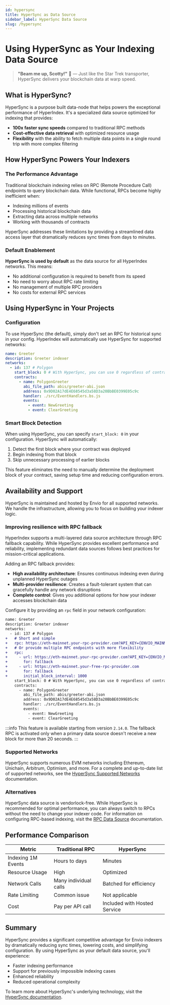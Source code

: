 ```yaml
---
id: hypersync
title: HyperSync as Data Source
sidebar_label: HyperSync Data Source
slug: /hypersync
---
```


# Using HyperSync as Your Indexing Data Source

> **"Beam me up, Scotty!"** 🖖 — Just like the Star Trek transporter, HyperSync delivers your blockchain data at warp speed.

## What is HyperSync?

HyperSync is a purpose built data-node that helps powers the exceptional performance of HyperIndex. It's a specialized data source optimized for indexing that provides:

- **100x faster sync speeds** compared to traditional RPC methods
- **Cost-effective data retrieval** with optimized resource usage
- **Flexibility** with the ability to fetch multiple data points in a single round trip with more complex filtering

## How HyperSync Powers Your Indexers

### The Performance Advantage

Traditional blockchain indexing relies on RPC (Remote Procedure Call) endpoints to query blockchain data. While functional, RPCs become highly inefficient when:

- Indexing millions of events
- Processing historical blockchain data
- Extracting data across multiple networks
- Working with thousands of contracts

HyperSync addresses these limitations by providing a streamlined data access layer that dramatically reduces sync times from days to minutes.

### Default Enablement

**HyperSync is used by default** as the data source for all HyperIndex networks. This means:

- No additional configuration is required to benefit from its speed
- No need to worry about RPC rate limiting
- No management of multiple RPC providers
- No costs for external RPC services

## Using HyperSync in Your Projects

### Configuration

To use HyperSync (the default), simply don't set an RPC for historical sync in your config. HyperIndex will automatically use HyperSync for supported networks:

```yaml
name: Greeter
description: Greeter indexer
networks:
  - id: 137 # Polygon
    start_block: 0 # With HyperSync, you can use 0 regardless of contract deployment time
    contracts:
      - name: PolygonGreeter
        abi_file_path: abis/greeter-abi.json
        address: 0x9D02A17dE4E68545d3a58D3a20BbBE0399E05c9c
        handler: ./src/EventHandlers.bs.js
        events:
          - event: NewGreeting
          - event: ClearGreeting
```

### Smart Block Detection

When using HyperSync, you can specify `start_block: 0` in your configuration. HyperSync will automatically:

1. Detect the first block where your contract was deployed
2. Begin indexing from that block
3. Skip unnecessary processing of earlier blocks

This feature eliminates the need to manually determine the deployment block of your contract, saving setup time and reducing configuration errors.

## Availability and Support

HyperSync is maintained and hosted by Envio for all supported networks. We handle the infrastructure, allowing you to focus on building your indexer logic.

### Improving resilience with RPC fallback

HyperIndex supports a multi-layered data source architecture through RPC fallback capability. While HyperSync provides excellent performance and reliability, implementing redundant data sources follows best practices for mission-critical applications.

Adding an RPC fallback provides:

- **High availability architecture**: Ensures continuous indexing even during unplanned HyperSync outages
- **Multi-provider resilience**: Creates a fault-tolerant system that can gracefully handle any network disruptions
- **Complete control**: Gives you additional options for how your indexer accesses blockchain data

Configure it by providing an `rpc` field in your network configuration:

```diff
name: Greeter
description: Greeter indexer
networks:
  - id: 137 # Polygon
+   # Short and simple
+   rpc: https://eth-mainnet.your-rpc-provider.com?API_KEY={ENVIO_MAINNET_API_KEY}
+   # Or provide multiple RPC endpoints with more flexibility
+   rpc:
+     - url: https://eth-mainnet.your-rpc-provider.com?API_KEY={ENVIO_MAINNET_API_KEY}
+       for: fallback
+     - url: https://eth-mainnet.your-free-rpc-provider.com
+       for: fallback
+       initial_block_interval: 1000
    start_block: 0 # With HyperSync, you can use 0 regardless of contract deployment time
    contracts:
      - name: PolygonGreeter
        abi_file_path: abis/greeter-abi.json
        address: 0x9D02A17dE4E68545d3a58D3a20BbBE0399E05c9c
        handler: ./src/EventHandlers.bs.js
        events:
          - event: NewGreeting
          - event: ClearGreeting
```

:::info
This feature is available starting from version `2.14.0`. The fallback RPC is activated only when a primary data source doesn't receive a new block for more than 20 seconds.
:::

### Supported Networks

HyperSync supports numerous EVM networks including Ethereum, Unichain, Arbitrum, Optimism, and more. For a complete and up-to-date list of supported networks, see the [HyperSync Supported Networks](/docs/HyperSync/hypersync-supported-networks) documentation.

### Alternatives

HyperSync data source is vendorlock-free. While HyperSync is recommended for optimal performance, you can always switch to RPCs without the need to change your indexer code. For information on configuring RPC-based indexing, visit the [RPC Data Source](/docs/HyperIndex/Advanced/rpc-sync.md) documentation.

## Performance Comparison

| Metric             | Traditional RPC       | HyperSync                    |
| ------------------ | --------------------- | ---------------------------- |
| Indexing 1M Events | Hours to days         | Minutes                      |
| Resource Usage     | High                  | Optimized                    |
| Network Calls      | Many individual calls | Batched for efficiency       |
| Rate Limiting      | Common issue          | Not applicable               |
| Cost               | Pay per API call      | Included with Hosted Service |

## Summary

HyperSync provides a significant competitive advantage for Envio indexers by dramatically reducing sync times, lowering costs, and simplifying configuration. By using HyperSync as your default data source, you'll experience:

- Faster indexing performance
- Support for previously impossible indexing cases
- Enhanced reliability
- Reduced operational complexity

To learn more about HyperSync's underlying technology, visit the [HyperSync documentation](/docs/HyperSync/overview).
